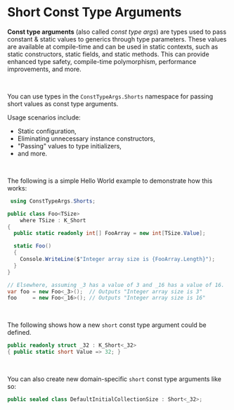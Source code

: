 ﻿# Short Const Type Arguments

**Const type arguments** (also called *const type args*) are types used to pass constant & static values to generics through type parameters. These values are available at compile-time and can be used in static contexts, such as static constructors, static fields, and static methods. This can provide enhanced type safety, compile-time polymorphism, performance improvements, and more.

&nbsp;

 You can use types in the `ConstTypeArgs.Shorts` namespace for passing short values as const type arguments.

 Usage scenarios include:

 * Static configuration,
 * Eliminating unnecessary instance constructors,
 * "Passing" values to type initializers,
 * and more.

 &nbsp;

 The following is a simple Hello World example to demonstrate how this works:
 
```csharp
 using ConstTypeArgs.Shorts;

public class Foo<TSize>
    where TSize : K_Short
{
  public static readonly int[] FooArray = new int[TSize.Value];

  static Foo()
  {
    Console.WriteLine($"Integer array size is {FooArray.Length}");
  }
}

// Elsewhere, assuming _3 has a value of 3 and _16 has a value of 16.
var foo = new Foo<_3>();  // Outputs "Integer array size is 3"
foo     = new Foo<_16>(); // Outputs "Integer array size is 16"
```

&nbsp;

The following shows how a new `short` const type argument could be defined.

```csharp
public readonly struct _32 : K_Short<_32>
{ public static short Value => 32; }
```

&nbsp;

You can also create new domain-specific `short` const type arguments like so:

```csharp
public sealed class DefaultInitialCollectionSize : Short<_32>;
```
